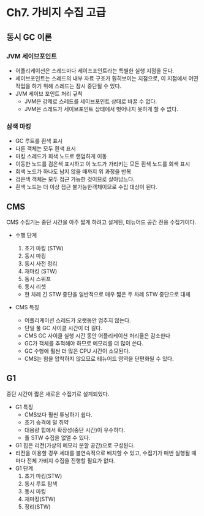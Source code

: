 # Ch7. 가비지 수집 고급

## 동시 GC 이론

### JVM 세이브포인트
- 어플리케이션은 스레드마다 세이프포인트라는 특별한 실행 지점을 둔다.
- 세이브포인트는 스레드의 내부 자료 구조가 훤히보이는 지점으로, 이 지점에서 어떤 작업을 하기 위해 스레드는 잠시 중단될 수 있다.
- JVM 세이브 포인트 처리 규칙
  - JVM은 강제로 스레드를 세이브포인트 상태로 바꿀 수 없다.
  - JVM은 스레드가 세이브포인트 상태에서 벗어나지 못하게 할 수 없다.

### 삼색 마킹
- GC 루트를 흰색 표시
- 다른 객체는 모두 흰색 표시
- 마킹 스레드가 회색 노드로 랜덤하게 이동
- 이동한 노드를 검은색 표시하고 이 노드가 가리키는 모든 흰색 노드를 회색 표시
- 회색 노드가 하나도 남지 않을 때까지 위 과정을 반복
- 검은색 객체는 모두 접근 가능한 것이므로 살아남느다.
- 흰색 노드는 더 이상 접근 불가능한객체이므로 수집 대상이 된다.

## CMS
CMS 수집기는 중단 시간을 아주 짧게 하려고 설계된, 테뉴어드 공간 전용 수집기이다.
- 수행 단계
  1. 초기 마킹 (STW)
  2. 동시 마킹
  3. 동시 사전 정리
  4. 재마킹 (STW)
  5. 동시 스위프
  6. 동시 리셋
  - 한 차례 긴 STW 중단을 일반적으로 매우 짧은 두 차례 STW 중단으로 대체

- CMS 특징
  - 어플리케이션 스레드가 오랫동안 멈추지 않는다.
  - 단일 풀 GC 사이클 시간이 더 길다.
  - CMS GC 사이클 실행 시간 동안 어플리케이션 처리율은 감소한다
  - GC가 객체를 추적해야 하므로 메모리를 더 많이 쓴다.
  - GC 수행에 훨씬 더 많은 CPU 시간이 소모된다.
  - CMS는 힘을 압착하지 않으므로 테뉴어드 영역을 단편화될 수 있다.

## G1
중단 시간이 짧은 새로운 수집기로 설계되었다.
- G1 특징
  - CMS보다 훨씬 튜닝하기 쉽다.
  - 조기 승격에 덜 취약
  - 대용량 힙에서 확장성(중단 시간)이 우수하다.
  - 풀 STW 수집을 없앨 수 있다.
- G1 힙은 리전(가상의 메모리 분할 공간)으로 구성된다.
- 리전을 이용할 경우 세대를 불연속적으로 배치할 수 있고, 수집기가 매번 실행될 때마다 전체 가비지 수집을 진행할 필요가 없다.
- G1 단계
  1. 초기 마킹(STW)
  2. 동시 루트 탐색
  3. 동시 마킹
  4. 재마킹(STW)
  5. 정리(STW)
